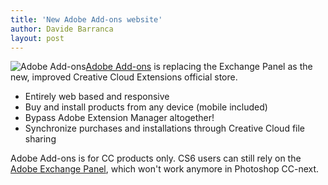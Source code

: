 ```yaml
---
title: 'New Adobe Add-ons website'
author: Davide Barranca
layout: post
---
```

![Adobe Add-ons][a][Adobe Add-ons][1] is replacing the Exchange Panel as the new, improved Creative Cloud Extensions official store.

* Entirely web based and responsive
* Buy and install products from any device (mobile included)
* Bypass Adobe Extension Manager altogether!
* Synchronize purchases and installations through Creative Cloud file sharing

Adobe Add-ons is for CC products only. CS6 users can still rely on the [Adobe Exchange Panel][2], which won't work anymore in Photoshop CC-next.

[a]: {{site.baseurl}}/news/images/AdobeExchange.png "Adobe Exchange 2012"
[1]: https://creative.adobe.com/addons/ "Adobe Add-ons website"
[2]: https://www.adobeexchange.com/panel "Adobe Exchange panel for CS6"